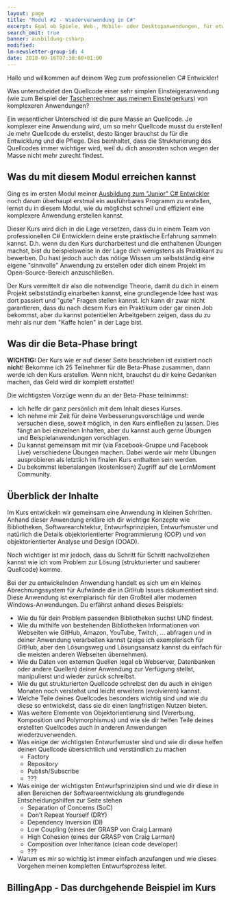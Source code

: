 ```yaml
---
layout: page
title: "Modul #2 - Wiederverwendung in C#"
excerpt: Egal ob Spiele, Web-, Mobile- oder Desktopanwendungen, für etwas komplexere Programme ist Wiederverwendung eines der wichtigsten Themen die dir die Arbeit leichter machen.
search_omit: true
banner: ausbildung-csharp
modified:
lm-newsletter-group-id: 4
date: 2018-09-16T07:30:00+01:00
---
```


Hallo und willkommen auf deinem Weg zum professionellen C# Entwickler!

Was unterscheidet den Quellcode einer sehr simplen Einsteigeranwendung (wie zum Beispiel der [Taschenrechner aus meinem Einsteigerkurs](https://github.com/LernMoment/einstieg-csharp-taschenrechner)) von komplexeren Anwendungen?

Ein wesentlicher Unterschied ist die pure Masse an Quellcode. Je komplexer eine Anwendung wird, um so mehr Quellcode musst du erstellen! Je mehr Quellcode du erstellst, desto länger brauchst du für die Entwicklung und die Pflege. Dies beinhaltet, dass die Strukturierung des Quellcodes immer wichtiger wird, weil du dich ansonsten schon wegen der Masse nicht mehr zurecht findest.

## Was du mit diesem Modul erreichen kannst

Ging es im ersten Modul meiner [Ausbildung zum "Junior" C# Entwickler](/kurse/ausbildung/) noch darum überhaupt erstmal ein ausführbares Programm zu erstellen, lernst du in diesem Modul, wie du möglichst schnell und effizient eine komplexere Anwendung erstellen kannst.

Dieser Kurs wird dich in die Lage versetzen, dass du in einem Team von professionellen C# Entwicklern deine erste praktische Erfahrung sammeln kannst. D.h. wenn du den Kurs durcharbeitest und die enthaltenen Übungen machst, bist du beispielsweise in der Lage dich wenigstens als Praktikant zu bewerben. Du hast jedoch auch das nötige Wissen um selbstständig eine eigene "sinnvolle" Anwendung zu erstellen oder dich einem Projekt im Open-Source-Bereich anzuschließen.

Der Kurs vermittelt dir also die notwendige Theorie, damit du dich in einem Projekt selbstständig einarbeiten kannst, eine grundlegende Idee hast was dort passiert und "gute" Fragen stellen kannst. Ich kann dir zwar nicht garantieren, dass du nach diesem Kurs ein Praktikum oder gar einen Job bekommst, aber du kannst potentiellen Arbeitgebern zeigen, dass du zu mehr als nur dem "Kaffe holen" in der Lage bist.

## Was dir die Beta-Phase bringt

**WICHTIG:** Der Kurs wie er auf dieser Seite beschrieben ist existiert noch **nicht**! Bekomme ich 25 Teilnehmer für die Beta-Phase zusammen, dann werde ich den Kurs erstellen. Wenn nicht, brauchst du dir keine Gedanken machen, das Geld wird dir komplett erstattet!

Die wichtigsten Vorzüge wenn du an der Beta-Phase teilnimmst:
 - Ich helfe dir ganz persönlich mit dem Inhalt dieses Kurses.
 - Ich nehme mir Zeit für deine Verbesserungsvorschläge und werde versuchen diese, soweit möglich, in den Kurs einfließen zu lassen. Dies fängt an bei einzelnen Inhalten, aber du kannst auch gerne Übungen und Beispielanwendungen vorschlagen.
 - Du kannst gemeinsam mit mir (via Facebook-Gruppe und Facebook Live) verschiedene Übungen machen. Dabei werde wir mehr Übungen ausprobieren als letztlich im finalen Kurs enthalten sein werden.
 - Du bekommst lebenslangen (kostenlosen) Zugriff auf die LernMoment Community.

## Überblick der Inhalte

Im Kurs entwickeln wir gemeinsam eine Anwendung in kleinen Schritten. Anhand dieser Anwendung erkläre ich dir wichtige Konzepte wie Bibliotheken, Softwarearchitektur, Entwurfsprinzipien, Entwurfsmuster und natürlich die Details objektorientierter Programmierung (OOP) und von objektorientierter Analyse und Design (OOAD). 

Noch wichtiger ist mir jedoch, dass du Schritt für Schritt nachvollziehen kannst wie ich vom Problem zur Lösung (strukturierter und sauberer Quellcode) komme.

Bei der zu entwickelnden Anwendung handelt es sich um ein kleines Abrechnungssystem für Aufwände die in GitHub Issues dokumentiert sind. Diese Anwendung ist exemplarisch für den Großteil aller modernen Windows-Anwendungen. Du erfährst anhand dieses Beispiels:
 - Wie du für dein Problem passenden Bibliotheken suchst UND findest.
 - Wie du mithilfe von bestehenden Bibliotheken Informationen von Webseiten wie GitHub, Amazon, YouTube, Twitch, … abfragen und in deiner Anwendung verarbeiten kannst (zeige ich exemplarisch für GitHub, aber den Lösungsweg und Lösungsansatz kannst du einfach für die meisten anderen Webseiten übernehmen).
 - Wie du Daten von externen Quellen (egal ob Webserver, Datenbanken oder andere Quellen) deiner Anwendung zur Verfügung stellst, manipulierst und wieder zurück schreibst.
 - Wie du gut strukturierten Quellcode schreibst den du auch in einigen Monaten noch verstehst und leicht erweitern (evolvieren) kannst.
 - Welche Teile deines Quellcodes besonders wichtig sind und wie du diese so entwickelst, dass sie dir einen langfristigen Nutzen bieten.
 - Was weitere Elemente von Objektorientierung sind (Vererbung, Komposition und Polymorphismus) und wie sie dir helfen Teile deines erstellten Quellcodes auch in anderen Anwendungen wiederzuverwenden.
 - Was einige der wichtigsten Entwurfsmuster sind und wie dir diese helfen deinen Quellcode übersichtlich und verständlich zu machen
    * Factory
    * Repository
    * Publish/Subscribe
    * ???
 - Was einige der wichtigsten Entwurfsprinzipien sind und wie dir diese in allen Bereichen der Softwareentwicklung als grundlegende Entscheidungshilfen zur Seite stehen
    * Separation of Concerns (SoC)
    * Don’t Repeat Yourself (DRY)
    * Dependency Inversion (DI)
    * Low Coupling (eines der GRASP von Craig Larman)
    * High Cohesion (eines der GRASP von Craig Larman)
    * Composition over Inheritance (clean code developer)
    * ???
 - Warum es mir so wichtig ist immer einfach anzufangen und wie dieses Vorgehen meinen kompletten Entwurfsprozess leitet.

## BillingApp - Das durchgehende Beispiel im Kurs


